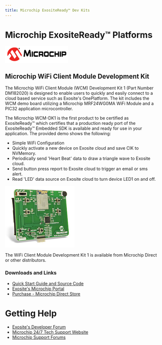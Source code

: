 ```yaml
---
title: Microchip ExositeReady™ Dev Kits
---
```


# Microchip ExositeReady™ Platforms

![Microchip](../assets/microchip_logo.png)


## Microchip WiFi Client Module Development Kit

The Microchip WiFi Client Module (WCM) Development Kit 1 (Part Number DM182020) is designed to enable users to quickly and easily connect to a cloud based service such as Exosite's OnePlatform. The kit includes the WCM demo board utilizing a Microchip MRF24WG0MA WiFi Module and a PIC32 application microcontroller.

The Microchip WCM-DK1 is the first product to be certified as ExositeReady™ which certifies that a production ready port of the ExositeReady™ Embedded SDK is available and ready for use in your application. The provided demo shows the following:

* Simple WiFi Configuration
* Quickly activate a new device on Exosite cloud and save CIK to NVMemory.
* Periodically send 'Heart Beat' data to draw a triangle wave to Exosite cloud.
* Send button press report to Exosite cloud to trigger an email or sms alert.
* Read 'LED' data source on Exosite cloud to turn device LED1 on and off.

![Microchip WCM-DK1](../assets/DM182020_WCM-Development-kit-1.jpg)

The WiFi Client Module Development Kit 1 is available from Microchip Direct or other distributors.

### Downloads and Links

* [Quick Start Guide and Source Code](https://github.com/exosite-ready/er_vfp_microchip_wcm)
* [Exosite's Microchip Portal](https://microchip.exosite.com/)
* [Purchase - Microchip Direct Store](http://www.microchip.com/stellent/idcplg?IdcService=SS_GET_PAGE&nodeId=1406&dDocName=en560904)


# Getting Help

* [Exosite's Developer Forum](https://community.exosite.com/c/hardware-platforms/microchip-kits)
* [Microchip 24/7 Tech Support Website](http://www.microchip.com/wwwregister/default.aspx?ReturnURL=http://www.microchip.com/support/hottopics.aspx)
* [Microchip Support Forums](http://www.microchip.com/forums)
